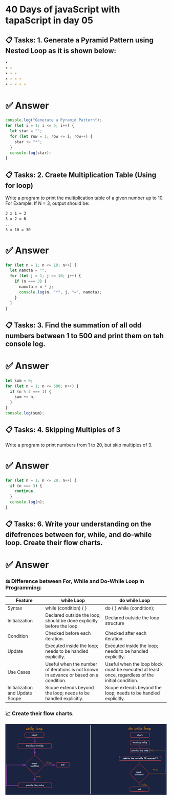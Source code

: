 # 40 Days of javaScript with tapaScript in day 05

## 📋 Tasks: 1. Generate a Pyramid Pattern using Nested Loop as it is shown below:

```bash
*
* *
* * *
* * * *
* * * * *
```

# ✅ Answer

```js
console.log("Generate a Pyramid Pattern");
for (let i = 1; i <= 5; i++) {
  let star = "";
  for (let row = 1; row <= i; row++) {
    star += "*";
  }
  console.log(star);
}
```

## 📋 Tasks: 2. Craete Multiplication Table (Using for loop)

Write a program to print the multiplication table of a given number up to 10.
For Example: If N = 3, output should be:

```bash
3 x 1 = 3
3 x 2 = 6
...
3 x 10 = 30
```

# ✅ Answer

```js
for (let n = 1; n <= 10; n++) {
  let namota = "";
  for (let j = 1; j <= 10; j++) {
    if (n === 3) {
      namota = n * j;
      console.log(n, "*", j, "=", namota);
    }
  }
}
```

## 📋 Tasks: 3. Find the summation of all odd numbers between 1 to 500 and print them on teh console log.

# ✅ Answer

```js
let sum = 0;
for (let n = 1; n <= 500; n++) {
  if (n % 2 === 1) {
    sum += n;
  }
}
console.log(sum);
```

## 📋 Tasks: 4. Skipping Multiples of 3

Write a program to print numbers from 1 to 20, but skip multiples of 3.

# ✅ Answer

```js
for (let n = 1; n <= 20; n++) {
  if (n === 3) {
    continue;
  }
  console.log(n);
}
```

## 📋 Tasks: 6. Write your understanding on the difefrences between for, while, and do-while loop. Create their flow charts.

# ✅ Answer

### ⚖️ Difference between For, While and Do-While Loop in Programming:

| Feature                         | while Loop                                                                            | do while Loop                                                                                   |
| ------------------------------- | ------------------------------------------------------------------------------------- | ----------------------------------------------------------------------------------------------- |
| Syntax                          | while (condition) { }                                                                 | do { } while (condition);                                                                       |
| Initialization                  | Declared outside the loop; should be done explicitly before the loop.                 | Declared outside the loop structure                                                             |
| Condition                       | Checked before each iteration.                                                        | Checked after each iteration.                                                                   |
| Update                          | Executed inside the loop; needs to be handled explicitly.                             | Executed inside the loop; needs to be handled explicitly.                                       |
| Use Cases                       | Useful when the number of iterations is not known in advance or based on a condition. | Useful when the loop block must be executed at least once, regardless of the initial condition. |
| Initialization and Update Scope | Scope extends beyond the loop; needs to be handled explicitly.                        | Scope extends beyond the loop; needs to be handled explicitly.                                  |

### 📈 Create their flow charts.

![flow charts](./.excalidraw.png)
